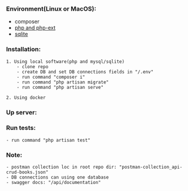 ### Environment(Linux or MacOS):
- composer
- [php and php-ext](https://laravel.com/docs/11.x/deployment#server-requirements)
- [sqlite](https://laravel.com/docs/11.x/installation#databases-and-migrations)

### Installation:
    1. Using local software(php and mysql/sqlite)
        - clone repo
        - create DB and set DB connections fields in "/.env"
        - run command "composer i"
        - run command "php artisan migrate"
        - run command "php artisan serve"

    2. Using docker
        
        

### Up server:
    
### Run tests:
    - run command "php artisan test"

### Note:
    - postman collection loc in root repo dir: "postman-collection_api-crud-books.json"
    - DB connections can using one database
    - swagger docs: "/api/documentation"


